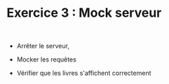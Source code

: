 <!-- .slide: class="center" -->

# Exercice 3 : Mock serveur
<br/>

* Arrêter le serveur,

* Mocker les requêtes

* Vérifier que les livres s'affichent correctement